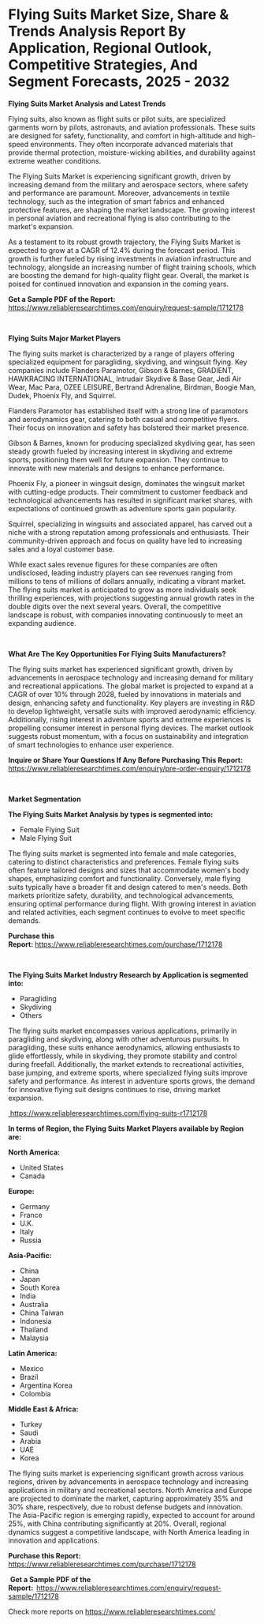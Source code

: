 <p><h1>Flying Suits Market Size, Share & Trends Analysis Report By Application, Regional Outlook, Competitive Strategies, And Segment Forecasts, 2025 - 2032</h1></p><p><strong>Flying Suits Market Analysis and Latest Trends</strong></p>
<p><p>Flying suits, also known as flight suits or pilot suits, are specialized garments worn by pilots, astronauts, and aviation professionals. These suits are designed for safety, functionality, and comfort in high-altitude and high-speed environments. They often incorporate advanced materials that provide thermal protection, moisture-wicking abilities, and durability against extreme weather conditions.</p><p>The Flying Suits Market is experiencing significant growth, driven by increasing demand from the military and aerospace sectors, where safety and performance are paramount. Moreover, advancements in textile technology, such as the integration of smart fabrics and enhanced protective features, are shaping the market landscape. The growing interest in personal aviation and recreational flying is also contributing to the market's expansion.</p><p>As a testament to its robust growth trajectory, the Flying Suits Market is expected to grow at a CAGR of 12.4% during the forecast period. This growth is further fueled by rising investments in aviation infrastructure and technology, alongside an increasing number of flight training schools, which are boosting the demand for high-quality flight gear. Overall, the market is poised for continued innovation and expansion in the coming years.</p></p>
<p><strong>Get a Sample PDF of the Report:&nbsp;</strong> <a href="https://www.reliableresearchtimes.com/enquiry/request-sample/1712178?utm_campaign=3358&utm_medium=2&utm_source=Github&utm_content=ia&utm_term=27032025&utm_id=flying-suits">https://www.reliableresearchtimes.com/enquiry/request-sample/1712178</a></p>
<p>&nbsp;</p>
<p><strong>Flying Suits Major Market Players</strong></p>
<p><p>The flying suits market is characterized by a range of players offering specialized equipment for paragliding, skydiving, and wingsuit flying. Key companies include Flanders Paramotor, Gibson & Barnes, GRADIENT, HAWKRACING INTERNATIONAL, Intrudair Skydive & Base Gear, Jedi Air Wear, Mac Para, OZEE LEISURE, Bertrand Adrenaline, Birdman, Boogie Man, Dudek, Phoenix Fly, and Squirrel.</p><p>Flanders Paramotor has established itself with a strong line of paramotors and aerodynamics gear, catering to both casual and competitive flyers. Their focus on innovation and safety has bolstered their market presence.</p><p>Gibson & Barnes, known for producing specialized skydiving gear, has seen steady growth fueled by increasing interest in skydiving and extreme sports, positioning them well for future expansion. They continue to innovate with new materials and designs to enhance performance.</p><p>Phoenix Fly, a pioneer in wingsuit design, dominates the wingsuit market with cutting-edge products. Their commitment to customer feedback and technological advancements has resulted in significant market shares, with expectations of continued growth as adventure sports gain popularity.</p><p>Squirrel, specializing in wingsuits and associated apparel, has carved out a niche with a strong reputation among professionals and enthusiasts. Their community-driven approach and focus on quality have led to increasing sales and a loyal customer base.</p><p>While exact sales revenue figures for these companies are often undisclosed, leading industry players can see revenues ranging from millions to tens of millions of dollars annually, indicating a vibrant market. The flying suits market is anticipated to grow as more individuals seek thrilling experiences, with projections suggesting annual growth rates in the double digits over the next several years. Overall, the competitive landscape is robust, with companies innovating continuously to meet an expanding audience.</p></p>
<p>&nbsp;</p>
<p><strong>What Are The Key Opportunities For Flying Suits Manufacturers?</strong></p>
<p><p>The flying suits market has experienced significant growth, driven by advancements in aerospace technology and increasing demand for military and recreational applications. The global market is projected to expand at a CAGR of over 10% through 2028, fueled by innovations in materials and design, enhancing safety and functionality. Key players are investing in R&D to develop lightweight, versatile suits with improved aerodynamic efficiency. Additionally, rising interest in adventure sports and extreme experiences is propelling consumer interest in personal flying devices. The market outlook suggests robust momentum, with a focus on sustainability and integration of smart technologies to enhance user experience.</p></p>
<p><strong>Inquire or Share Your Questions If Any Before Purchasing This Report:</strong> <a href="https://www.reliableresearchtimes.com/enquiry/pre-order-enquiry/1712178?utm_campaign=3358&utm_medium=2&utm_source=Github&utm_content=ia&utm_term=27032025&utm_id=flying-suits">https://www.reliableresearchtimes.com/enquiry/pre-order-enquiry/1712178</a></p>
<p>&nbsp;</p>
<p><strong>Market Segmentation</strong></p>
<p><strong>The Flying Suits Market Analysis by types is segmented into:</strong></p>
<p><ul><li>Female Flying Suit</li><li>Male Flying Suit</li></ul></p>
<p><p>The flying suits market is segmented into female and male categories, catering to distinct characteristics and preferences. Female flying suits often feature tailored designs and sizes that accommodate women's body shapes, emphasizing comfort and functionality. Conversely, male flying suits typically have a broader fit and design catered to men's needs. Both markets prioritize safety, durability, and technological advancements, ensuring optimal performance during flight. With growing interest in aviation and related activities, each segment continues to evolve to meet specific demands.</p></p>
<p><strong>Purchase this Report:&nbsp;</strong><a href="https://www.reliableresearchtimes.com/purchase/1712178?utm_campaign=3358&utm_medium=2&utm_source=Github&utm_content=ia&utm_term=27032025&utm_id=flying-suits">https://www.reliableresearchtimes.com/purchase/1712178</a></p>
<p>&nbsp;</p>
<p><strong>The Flying Suits Market Industry Research by Application is segmented into:</strong></p>
<p><ul><li>Paragliding</li><li>Skydiving</li><li>Others</li></ul></p>
<p><p>The flying suits market encompasses various applications, primarily in paragliding and skydiving, along with other adventurous pursuits. In paragliding, these suits enhance aerodynamics, allowing enthusiasts to glide effortlessly, while in skydiving, they promote stability and control during freefall. Additionally, the market extends to recreational activities, base jumping, and extreme sports, where specialized flying suits improve safety and performance. As interest in adventure sports grows, the demand for innovative flying suit designs continues to rise, driving market expansion.</p></p>
<p><a href="https://www.reliableresearchtimes.com/flying-suits-r1712178?utm_campaign=3358&utm_medium=2&utm_source=Github&utm_content=ia&utm_term=27032025&utm_id=flying-suits">&nbsp;https://www.reliableresearchtimes.com/flying-suits-r1712178</a></p>
<p><strong>In terms of Region, the Flying Suits Market Players available by Region are:</strong></p>
<p>
    <p> <strong> North America: </strong>
        <ul>
            <li>United States</li>
            <li>Canada</li>
        </ul>
        </p> 
    <p> <strong> Europe: </strong>
        <ul>
            <li>Germany</li>
            <li>France</li>
            <li>U.K.</li>
            <li>Italy</li>
            <li>Russia</li>
        </ul>
        </p> 
    <p> <strong> Asia-Pacific: </strong>
        <ul>
            <li>China</li>
            <li>Japan</li>
            <li>South Korea</li>
            <li>India</li>
            <li>Australia</li>
            <li>China Taiwan</li>
            <li>Indonesia</li>
            <li>Thailand</li>
            <li>Malaysia</li>
        </ul>
        </p> 
    <p> <strong> Latin America: </strong>
        <ul>
            <li>Mexico</li>
            <li>Brazil</li>
            <li>Argentina Korea</li>
            <li>Colombia</li>
        </ul>
        </p> 
    <p> <strong> Middle East & Africa: </strong>
        <ul>
            <li>Turkey</li>
            <li>Saudi</li>
            <li>Arabia</li>
            <li>UAE</li>
            <li>Korea</li>
        </ul>
    </p>
    </p>
<p><p>The flying suits market is experiencing significant growth across various regions, driven by advancements in aerospace technology and increasing applications in military and recreational sectors. North America and Europe are projected to dominate the market, capturing approximately 35% and 30% share, respectively, due to robust defense budgets and innovation. The Asia-Pacific region is emerging rapidly, expected to account for around 25%, with China contributing significantly at 20%. Overall, regional dynamics suggest a competitive landscape, with North America leading in innovation and applications.</p></p>
<p><strong>Purchase this Report: </strong><a href="https://www.reliableresearchtimes.com/purchase/1712178?utm_campaign=3358&utm_medium=2&utm_source=Github&utm_content=ia&utm_term=27032025&utm_id=flying-suits">https://www.reliableresearchtimes.com/purchase/1712178</a></p>
<p>&nbsp;<strong>Get a Sample PDF of the Report:&nbsp;&nbsp;</strong><a href="https://www.reliableresearchtimes.com/enquiry/request-sample/1712178?utm_campaign=3358&utm_medium=2&utm_source=Github&utm_content=ia&utm_term=27032025&utm_id=flying-suits">https://www.reliableresearchtimes.com/enquiry/request-sample/1712178</a></p>
<p><strong></strong></p>
<p>Check more reports on <a href="https://www.reliableresearchtimes.com/?utm_campaign=3358&utm_medium=2&utm_source=Github&utm_content=ia&utm_term=27032025&utm_id=flying-suits">https://www.reliableresearchtimes.com/</a></p>